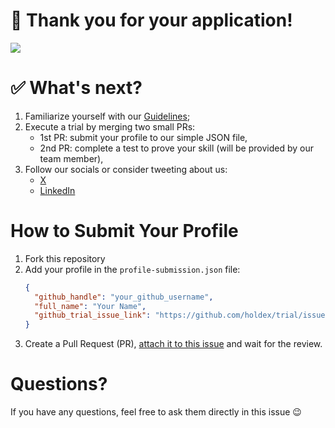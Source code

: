 # 🎉 Thank you for your application!   
![](https://media3.giphy.com/media/v1.Y2lkPTc5MGI3NjExYzM3aHRxaWg1NWR5ZXV5b3JxcnlrbjZ2c215aGdiejB1YzF5dG93ZyZlcD12MV9pbnRlcm5hbF9naWZfYnlfaWQmY3Q9Zw/3oz8xIsloV7zOmt81G/giphy.gif)

# ✅ What's next?
1. Familiarize yourself with our [Guidelines](https://github.com/holdex/developers/blob/main/.github/CONTRIBUTING.md);
1. Execute a trial by merging two small PRs:
    - 1st PR: submit your profile to our simple JSON file,
    - 2nd PR: complete a test to prove your skill (will be provided by our team member),
1. Follow our socials or consider tweeting about us:
    - [X](https://x.com/HoldexIo)
    - [LinkedIn](https://www.linkedin.com/company/holdexlimited)
   
# How to Submit Your Profile  

1. Fork this repository
2. Add your profile in the `profile-submission.json` file: 
    ```json
    {
      "github_handle": "your_github_username",
      "full_name": "Your Name",
      "github_trial_issue_link": "https://github.com/holdex/trial/issues/your_issue_number"
    }
    ```
3. Create a Pull Request (PR), [attach it to this issue](https://docs.github.com/en/issues/tracking-your-work-with-issues/using-issues/linking-a-pull-request-to-an-issue#about-linked-issues-and-pull-requests) and wait for the review.

# Questions? 
If you have any questions, feel free to ask them directly in this issue 😉

